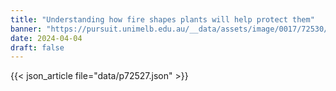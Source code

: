 ```yaml
---
title: "Understanding how fire shapes plants will help protect them"
banner: "https://pursuit.unimelb.edu.au/__data/assets/image/0017/72530/Understanding-how-fire-shapes-plants-will-help-protect-them-_dd0a00aa-8e47-4293-b0ff-ee587f98645a.jpg"
date: 2024-04-04
draft: false
---
```


{{< json_article file="data/p72527.json" >}}
